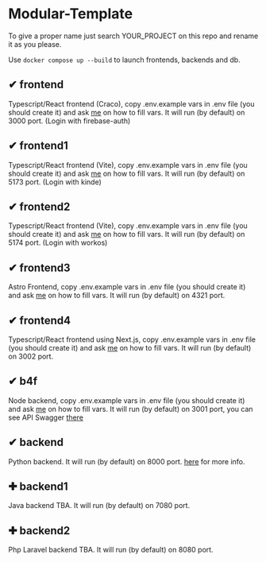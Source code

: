 # Modular-Template
To give a proper name just search YOUR_PROJECT on this repo and rename it as you please.

Use `docker compose up --build` to launch frontends, backends and db.

## ✔ frontend
Typescript/React frontend (Craco), copy .env.example vars in .env file (you should create it) and ask [me](https://github.com/DrBlink7) on how to fill vars.
It will run (by default) on 3000 port. (Login with firebase-auth)

## ✔ frontend1
Typescript/React frontend (Vite), copy .env.example vars in .env file (you should create it) and ask [me](https://github.com/DrBlink7) on how to fill vars.
It will run (by default) on 5173 port. (Login with kinde)

## ✔ frontend2
Typescript/React frontend (Vite), copy .env.example vars in .env file (you should create it) and ask [me](https://github.com/DrBlink7) on how to fill vars.
It will run (by default) on 5174 port. (Login with workos)

## ✔ frontend3
Astro Frontend, copy .env.example vars in .env file (you should create it) and ask [me](https://github.com/DrBlink7) on how to fill vars.
It will run (by default) on 4321 port.

## ✔ frontend4
Typescript/React frontend using Next.js, copy .env.example vars in .env file (you should create it) and ask [me](https://github.com/DrBlink7) on how to fill vars.
It will run (by default) on 3002 port.

## ✔ b4f
Node backend, copy .env.example vars in .env file (you should create it) and ask [me](https://github.com/DrBlink7) on how to fill vars.
It will run (by default) on 3001 port, you can see API Swagger [there](http://localhost:3001/swagger/)

## ✔ backend
Python backend.
It will run (by default) on 8000 port. [here](/backend/README.md) for more info.

## ✚ backend1
Java backend TBA.
It will run (by default) on 7080 port.

## ✚ backend2
Php Laravel backend TBA.
It will run (by default) on 8080 port.
